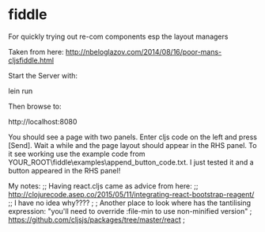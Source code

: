 # fiddle
For quickly trying out re-com components esp the layout managers

Taken from here: http://nbeloglazov.com/2014/08/16/poor-mans-cljsfiddle.html

Start the Server with:

lein run

Then browse to:

http://localhost:8080

You should see a page with two panels. Enter cljs code on the left and press [Send]. Wait a while and the page layout should appear in the RHS panel. To it see working use the example code from YOUR_ROOT\fiddle\examples\append_button_code.txt. I just tested it and a button appeared in the RHS panel! 

My notes:
;; Having react.cljs came as advice from here:
;; http://clojurecode.asep.co/2015/05/11/integrating-react-bootstrap-reagent/
;; I have no idea why????
;
; Another place to look where has the tantilising expression: "you'll need to override :file-min to use non-minified version"
; https://github.com/cljsjs/packages/tree/master/react
;
